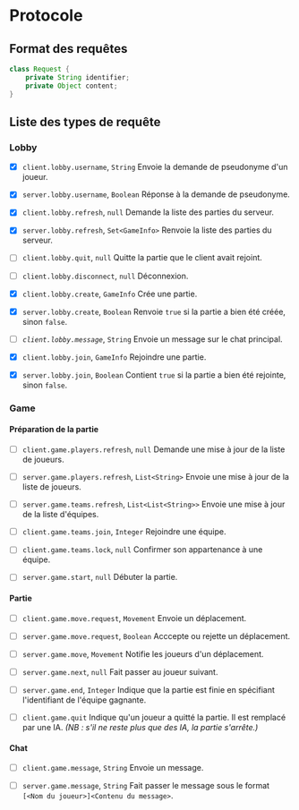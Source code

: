 # Protocole

## Format des requêtes

```java
class Request {
	private String identifier;
	private Object content;
}
```

## Liste des types de requête

### Lobby

- [x] `client.lobby.username`, `String`
  Envoie la demande de pseudonyme d'un joueur.

- [x] `server.lobby.username`, `Boolean`
  Réponse à la demande de pseudonyme.

- [x] `client.lobby.refresh`, `null`
  Demande la liste des parties du serveur.

- [x] `server.lobby.refresh`, `Set<GameInfo>`
  Renvoie la liste des parties du serveur.

- [ ] `client.lobby.quit`, `null`
  Quitte la partie que le client avait rejoint.

- [ ] `client.lobby.disconnect`, `null`
  Déconnexion.

- [x] `client.lobby.create`, `GameInfo`
  Crée une partie.

- [x] `server.lobby.create`, `Boolean`
  Renvoie `true` si la partie a bien été créée, sinon `false`.

- [ ] *`client.lobby.message`*, `String`
  Envoie un message sur le chat principal.

- [x] `client.lobby.join`, `GameInfo`
  Rejoindre une partie.

- [x] `server.lobby.join`, `Boolean`
  Contient `true` si la partie a bien été rejointe, sinon `false`.

### Game
#### Préparation de la partie
- [ ] `client.game.players.refresh`, `null`
  Demande une mise à jour de la liste de joueurs.

- [ ] `server.game.players.refresh`, `List<String>`
  Envoie une mise à jour de la liste de joueurs.

- [ ] `server.game.teams.refresh`, `List<List<String>>`
  Envoie une mise à jour de la liste d'équipes.

- [ ] `client.game.teams.join`, `Integer`
  Rejoindre une équipe.

- [ ] `client.game.teams.lock`, `null`
  Confirmer son appartenance à une équipe.

- [ ] `server.game.start`, `null`
  Débuter la partie.

#### Partie
- [ ] `client.game.move.request`, `Movement`
  Envoie un déplacement.

- [ ] `server.game.move.request`, `Boolean`
  Acccepte ou rejette un déplacement.

- [ ] `server.game.move`, `Movement`
  Notifie les joueurs d'un déplacement.

- [ ] `server.game.next`, `null`
  Fait passer au joueur suivant.

- [ ] `server.game.end`, `Integer`
  Indique que la partie est finie en spécifiant l'identifiant de l'équipe gagnante.

- [ ] `client.game.quit`
  Indique qu'un joueur a quitté la partie. Il est remplacé par une IA. *(NB : s'il ne reste plus que des IA, la partie s'arrête.)*

#### Chat
- [ ] `client.game.message`, `String`
  Envoie un message.

- [ ] `server.game.message`, `String`
  Fait passer le message sous le format `[<Nom du joueur>]<Contenu du message>`.
